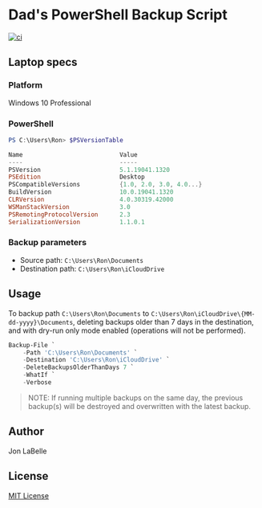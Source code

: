 # Dad's PowerShell Backup Script

[![ci](https://github.com/jonlabelle/dad-backup/actions/workflows/ci.yml/badge.svg)](https://github.com/jonlabelle/dad-backup/actions/workflows/ci.yml)

## Laptop specs

### Platform

Windows 10 Professional

### PowerShell

```powershell
PS C:\Users\Ron> $PSVersionTable

Name                           Value
----                           -----
PSVersion                      5.1.19041.1320
PSEdition                      Desktop
PSCompatibleVersions           {1.0, 2.0, 3.0, 4.0...}
BuildVersion                   10.0.19041.1320
CLRVersion                     4.0.30319.42000
WSManStackVersion              3.0
PSRemotingProtocolVersion      2.3
SerializationVersion           1.1.0.1
```

### Backup parameters

- Source path: `C:\Users\Ron\Documents`
- Destination path: `C:\Users\Ron\iCloudDrive`

## Usage

To backup path `C:\Users\Ron\Documents` to
`C:\Users\Ron\iCloudDrive\{MM-dd-yyyy}\Documents`, deleting backups older than
7 days in the destination, and with dry-run only mode enabled
(operations will not be performed).

```powershell
Backup-File `
    -Path 'C:\Users\Ron\Documents' `
    -Destination 'C:\Users\Ron\iCloudDrive' `
    -DeleteBackupsOlderThanDays 7 `
    -WhatIf `
    -Verbose
```

> NOTE: If running multiple backups on the same day, the previous backup(s)
> will be destroyed and overwritten with the latest backup.

## Author

Jon LaBelle

## License

[MIT License](LICENSE.txt)
